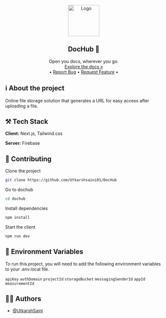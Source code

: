 <!-- PROJECT LOGO -->
<p align="center">
  <img src="https://github.com/Utkarshsaini01/DocHub/assets/89131117/41244059-5922-4fa2-9425-ffeb462ddeb7" alt="Logo" width="100" height="100">
  <br />
  <h2 align="center">DocHub 📁</h2>
  <p align="center">
    Open you docs, wherever you go.
    <br/>
    <a href="https://github.com/Utkrashsaini01/DocHub"<strong>Explore the docs »</strong></a>
    <br />
    •
    <a href="https://github.com/Utkarshsaini01/DocHub/issues">Report Bug</a>
    •
    <a href="https://github.com/Utkarshsaini01/DocHub/issues">Request Feature</a>
    •
  </p>
</p>
    



## ℹ️ About the project

Online file storage solution that generates a URL for easy access after uploading a file.


## ⚒️ Tech Stack

**Client:** Next.js, Tailwind.css

**Server:** Firebase


## 🤝 Contributing

Clone the project

```bash
git clone https://github.com/Utkarshsaini01/DocHub
```

Go to dochub

```bash
cd dochub
```

Install dependencies

```bash
npm install
```

Start the client

```bash
npm run dev
```

## 🤫 Environment Variables

To run this project, you will need to add the following environment variables to your .env.local file.

`apiKey`
`authDomain`
`projectId`
`storageBucket`
`messagingSenderId`
`appId`
`measurementId`

## 👨‍💻 Authors
- [@UtkarshSaini](https://www.github.com/Utkarshsaini01)
